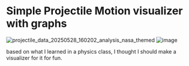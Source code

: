 # Simple Projectile Motion visualizer with graphs
![projectile_data_20250528_160202_analysis_nasa_themed](https://github.com/user-attachments/assets/7041bd4d-c76c-4057-955a-565a73fef7c0)
![image](https://github.com/user-attachments/assets/07fab5c9-b9c5-4719-9fef-2281ce8a88eb)

based on what I learned in a physics class, I thought I should make a visualizer for it for fun.
